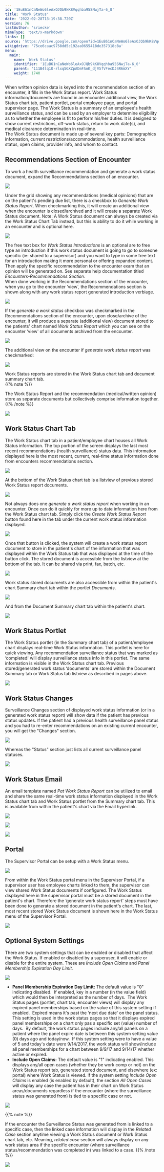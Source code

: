 ```yaml
---
id: '1EuB61nCaNeWo6leAxOJQb9kK8Vqqhba95SNwjTa-6_0'
title: 'Work Status'
date: '2022-02-28T13:19:38.720Z'
version: 76
lastAuthor: 'sriecke'
mimeType: 'text/x-markdown'
links: []
source: 'https://drive.google.com/open?id=1EuB61nCaNeWo6leAxOJQb9kK8Vqqhba95SNwjTa-6_0'
wikigdrive: '75ce6caac9758dd5c192aa0655418de357318c8a'
menu:
  main:
    name: 'Work Status'
    identifier: '1EuB61nCaNeWo6leAxOJQb9kK8Vqqhba95SNwjTa-6_0'
    parent: '111B4lq1O-rlxqSGXZpADmFAnK_djV5fVFecDJ4R6mXY'
    weight: 1740
---
```

When written opinion data is keyed into the recommendation section of an encounter, it fills in the Work Status report. Work Status information/documents are found in an encounter additional view, the Work Status chart tab, patient portlet, portal employee page, and portal supervisor page. The Work Status is a summary of an employee's health surveillance status, and can be used by an employer to determine eligibility as to whether the employee is fit to perform his/her duties. It is designed to show current restrictions, off-work status, return to work date(s), and medical clearance determination in real-time.  
The Work Status document is made up of several key parts: Demographics information, current restrictions/accommodations, health surveillance status, open claims, provider info, and whom to contact.
  
## Recommendations Section of Encounter  
  
To work a health surveillance recommendation and generate a work status document, expand the Recommendations section of an encounter.
  
![](../work-status.assets/e22dbb07ee3a59081def3e8f0088580b.png)  

Under the grid showing any recommendations (medical opinions) that are on the patient's pending due list, there is a checkbox to *Generate Work Status Report*. When checkmarking this, it will create an additional view when the encounter is closed/archived and it will create a separate Work Status document. Note: A Work Status document can always be created via the Work Status Chart Tab instead, but this is ability to do it while working in an encounter and is optional here.
  
![](../work-status.assets/189e784163d07c7fbbcc550856a8b531.png)  

The free text box for *Work Status Introductions* is an optional are to free type an introduction if this work status document is going to go to someone specific (ie: shared to a supervisor) and you want to type in some free text for an introduction making it more personal or offering expanded content.  
Then apply the specific recommendation to the encounter exam that an opinion will be generated on. See separate help documentation titled *Encounters-Recommendations Section.*  
When done working in the Recommendations section of the encounter, when you go to the encounter ‘view', the Recommendations section is shown along with any work status report generated introduction verbiage.
  
![](../work-status.assets/efaf94016f2b25c804c74e0c9a88d972.png)  

If the *generate a work status* checkbox was checkmarked in the Recommendations section of the encounter, upon close/archive of the encounter, it will produce a separate (additional view) document stored to the patients' chart named *Work Status Report* which you can see on the encounter ‘view' of all documents archived from the encounter.
  
![](../work-status.assets/ceb296a3a46040ea528b6b00899a2ae0.png)  

The additional view on the encounter if *generate work status report* was checkmarked:
  
![](../work-status.assets/a2005892795aaafbac943b335cc522dd.png)  

Work Status reports are stored in the Work Status chart tab and document summary chart tab.  
{{% note %}}

The Work Status Report and the recommendation (medical/written opinion) store as separate documents but collectively comprise information together.
{{% /note %}}
  
![](../work-status.assets/9af3831a401e2db68019379aac19f15b.png)  

  
## Work Status Chart Tab  

The Work Status chart tab in a patient/employee chart houses all Work Status information. The top portion of the screen displays the last most recent recommendations (health surveillance) status data. This information displayed here is the most recent, current, real-time status information done from encounters recommendations section.
  
![](../work-status.assets/a1ee6609182cd9d009b688d630d8ae2d.png)  

At the bottom of the Work Status chart tab is a listview of previous stored Work Status report documents.
  
![](../work-status.assets/43bc1612cec36f786a28da889c28fed9.png)  

Not always does one *generate a work status report* when working in an encounter. Once can do it quickly for more up to date information here from the Work Status chart tab. Simply click the *Create Work Status Report* button found here in the tab under the current work status information displayed.
  
![](../work-status.assets/c71025b98407497d613391f3a8180fee.png)  

Once that button is clicked, the system will create a work status report document to store in the patient's chart of the information that was displayed within the Work Status tab that was displayed at the time of the button click. The stored document is accessible from the listview at the bottom of the tab. It can be shared via print, fax, batch, etc.
  
![](../work-status.assets/727356553cb055427a4aa1764722be18.png)  

Work status stored documents are also accessible from within the patient's chart Summary chart tab within the portlet *Documents*.
  
![](../work-status.assets/c089e107a7e6551c835acb9fa1b58e74.png)  

And from the Document Summary chart tab within the patient's chart.
  
![](../work-status.assets/af11ef0ea57010ed7ae4226164d9059c.png)  

  
## Work Status Portlet  

The Work Status portlet (in the Summary chart tab) of a patient/employee chart displays real-time Work Status information. This portlet is here for quick viewing. Any recommendation surveillance status that was marked as ‘completed' will display surveillance status info in this portlet. The same information is visible in the Work Status chart tab. Previous stored/generated work status ‘documents' are stored within the Document Summary tab or Work Status tab listview as described in pages above.
  
![](../work-status.assets/861fbc621892da7df1387607c37566f2.png)  

  
## Work Status Changes  

Surveillance Changes section of displayed work status information (or in a generated work status report) will show data if the patient has previous status updates. If the patient had a previous health surveillance panel status and you had to re-enter recommendations on an existing current encounter, you will get the "Changes" section.
  
![](../work-status.assets/ef0e7f159631fd17e9d2c45fe89928ed.png)  

Whereas the "Status" section just lists all current surveillance panel statuses.
  
![](../work-status.assets/3b94410ee5c373207078a2d5d7c00f8e.png)  

  
## Work Status Email  

An email template named *Pat Work Status Report* can be utilized to email and share the same real-time work status information displayed in the Work Status chart tab and Work Status portlet from the Summary chart tab. This is available from within the patient's chart via the Email hyperlink.
  
![](../work-status.assets/09b5990d5060fd98d8a8707949e79ab1.png)  

  
![](../work-status.assets/09b5990d5060fd98d8a8707949e79ab1.png)  
  
 ![](../work-status.assets/09b5990d5060fd98d8a8707949e79ab1.png)  

  
## Portal  

The Supervisor Portal can be setup with a Work Status menu.
  
![](../work-status.assets/01ba8986d0350f8cff3c39fe6b44ff9f.png)  

From within the Work Status portal menu in the Supervisor Portal, if a supervisor user has employee charts linked to them, the supervisor can view shared Work Status documents if configured. The Work Status displayed here in the supervisor portal must be a stored document in the patient's chart. Therefore the ‘generate work status report' steps must have been done to generate a stored document in the patient's chart. The last, most recent stored Work Status document is shown here in the Work Status menu of the Supervisor Portal.
  
![](../work-status.assets/491c8788f8624d53c52af82e88481fea.png)  

  
## Optional System Settings  

There are two system settings that can be enabled or disabled that affect the Work Status. If enabled or disabled by a superuser, it will enable or disable for the entire system. These are *Include Open Claims* and *Panel Membership Expiration Day Limit.*
  
![](../work-status.assets/973a6c7124ec8fa040c9d8a57180304b.png)  

* <strong>Panel Membership Expiration Day Limit:</strong> The default value is "0" indicating disabled.  If enabled, key in a number (in the value field) which would then be interpreted as the number of days.  The Work Status pages (portlet, chart tab, encounter views) will display any expired panel memberships based on the value of this system setting if enabled.  Expired means it's past the ‘next due date' on the panel status. This setting is used in the work status pages so that it displays expired panel memberships on a chart only pas a specific set (value) number of days.  By default, the work status pages include any/all panels on a patient where the panel expire date is between this system setting value (0) days ago and today/now.  If this system setting were to have a value of 5 and today's date were 9/14/2017, the work status will show/include all panel memberships for a chart between 9/9/17 and 9/14/17 whether active or expired.
* <strong>Include Open Claims:</strong> The default value is "1" indicating enabled. This displays any/all open cases (whether they be work comp or not) on the Work Status report tab, generated stored document, and elsewhere (ex: portal) where Work Status is viewed. If the system setting <em>Include Open Claims</em> is enabled (is enabled by default), the section <em>All Open Cases</em> will display any case the patient has in their chart on Work Status areas/documents regardless if the encounter (where the surveillance status was generated from) is tied to a specific case or not.
  
![](../work-status.assets/1131cc70325f2f047927ee02876797ef.png)  

{{% note %}}

If the encounter the Surveillance Status was generated from is linked to a specific case, then the linked case information will display in the *Related Case* section anytime viewing a Work Status document or Work Status chart tab, etc. Meaning, *related case* section will always display on any work status area if the specific encounter (where surveillance status/recommendation was completed in) was linked to a case.
{{% /note %}}
  
![](../work-status.assets/f6adb18d0e68468768d01c2773b926a0.png)  

